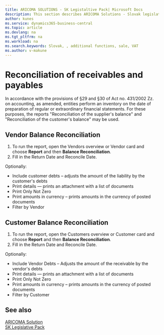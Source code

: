 ```yaml
---
title: ARICOMA SOLUTIONS - SK Legistaltive Pack| Microsoft Docs
description: This section describes ARICOMA Solutions - Slovak legislation
author: kunes
ms.service: dynamics365-business-central
ms.topic: article
ms.devlang: na
ms.tgt_pltfrm: na
ms.workload: na
ms.search.keywords: Slovak, , additional functions, sale, VAT
ms.author: v-makune
---
```


# Reconciliation of receivables and payables

In accordance with the provisions of §29 and §30 of Act no. 431/2002 Zz. on accounting, as amended, entities perform an inventory on the date of preparation of regular or extraordinary financial statements.
For these purposes, the reports "Reconciliation of the supplier's balance" and "Reconciliation of the customer's balance" may be used.

## Vendor Balance Reconciliation

1. To run the report, open the Vendors overview or Vendor card and choose **Report** and then **Balance Reconciliation**.
2. Fill in the Return Date and Reconcile Date.

Optionally:

- Include customer debts – adjusts the amount of the liability by the customer's debts
- Print details — prints an attachment with a list of documents
- Print Only Not Zero
- Print amounts in currency – prints amounts in the currency of posted documents
- Filter by Vendor

## Customer Balance Reconciliation

1. To run the report, open the Customers overview or Customer card and choose **Report** and then **Balance Reconciliation**.
2. Fill in the Return Date and Reconcile Date.

Optionally:

- Include Vendor Debts – Adjusts the amount of the receivable by the vendor's debts
- Print details — prints an attachment with a list of documents
- Print Only Not Zero
- Print amounts in currency – prints amounts in the currency of posted documents
- Filter by Customer

## See also

[ARICOMA Solution](solutions.md)  
[SK Legislative Pack](sk-legislative-pack.md)
